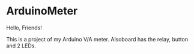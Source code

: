 # ArduinoMeter

Hello, Friends!

This is a project of my Arduino V/A meter. Alsoboard has the relay, button and 2 LEDs.

